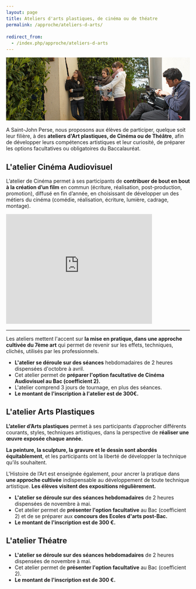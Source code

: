 ```yaml
---
layout: page
title: Ateliers d'arts plastiques, de cinéma ou de théatre
permalink: /approche/ateliers-d-arts/

redirect_from:
  - /index.php/approche/ateliers-d-arts
---
```


![Ateliers d'Arts - École Saint John Perse](/images/atelier-cinema.jpg)

A Saint-John Perse, nous proposons aux élèves de participer, quelque soit leur filière, à des **ateliers d'Art plastiques, de Cinéma ou de Théâtre**, afin de développer leurs compétences artistiques et leur curiosité, de préparer les options facultatives ou obligatoires du Baccalauréat.

## L'atelier Cinéma Audiovisuel

L’atelier de Cinéma permet à ses participants de **contribuer de bout en bout à la création d’un film** en commun (écriture, réalisation, post-production, promotion), diffusé en fin d’année, en choisissant de développer un des métiers du cinéma (comédie, réalisation, écriture, lumière, cadrage, montage).

<iframe src="https://player.vimeo.com/video/168553780?portrait=0" width="400" height="300" allowfullscreen="true" frameborder="0" scrolling="no"></iframe>

---

Les ateliers mettent l'accent sur **la mise en pratique, dans une approche cultivée du 7ème art** qui permet de revenir sur les effets, techniques, clichés, utilisés par les professionnels.

* **L'atelier se déroule sur des séances** hebdomadaires de 2 heures dispensées d'octobre à avril.
* Cet atelier permet de **préparer l'option facultative de Cinéma Audiovisuel au Bac (coefficient 2).**
* L'atelier comprend 3 jours de tournage, en plus des séances.
* **Le montant de l'inscription à l'atelier est de 300€.**

## L'atelier Arts Plastiques

**L’atelier d’Arts plastiques** permet à ses participants d’approcher différents courants, styles, techniques artistiques, dans la perspective de **réaliser une œuvre exposée chaque année.**

**La peinture, la sculpture, la gravure et le dessin sont abordés équitablement**, et les participants ont la liberté de développer la technique qu’ils souhaitent.

L'Histoire de l’Art est enseignée également, pour ancrer la pratique dans **une approche cultivée** indispensable au développement de toute technique artistique. **Les élèves visitent des expositions régulièrement.**

* **L'atelier se déroule sur des séances hebdomadaires** de 2 heures dispensées de novembre à mai.
* Cet atelier permet de **présenter l'option facultative** au Bac (coefficient 2) et de se préparer aux **concours des Ecoles d'arts post-Bac.**
* **Le montant de l'inscription est de 300 €.**

## L'atelier Théatre

* **L'atelier se déroule sur des séances hebdomadaires** de 2 heures dispensées de novembre à mai.
* Cet atelier permet de **présenter l'option facultative** au Bac (coefficient 2).
* **Le montant de l'inscription est de 300 €.**
